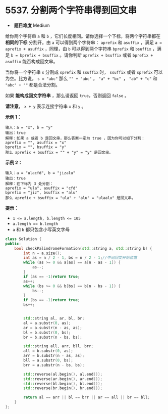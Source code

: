 # 5537. 分割两个字符串得到回文串  

- ​                  **题目难度**                  Medium                

给你两个字符串 `a` 和 `b` ，它们长度相同。请你选择一个下标，将两个字符串都在 **相同的下标** 分割开。由 `a` 可以得到两个字符串： `aprefix` 和 `asuffix` ，满足 `a = aprefix + asuffix` ，同理，由 `b` 可以得到两个字符串 `bprefix` 和 `bsuffix` ，满足 `b = bprefix + bsuffix` 。请你判断 `aprefix + bsuffix` 或者 `bprefix + asuffix` 能否构成回文串。

当你将一个字符串 `s` 分割成 `sprefix` 和 `ssuffix` 时， `ssuffix` 或者 `sprefix` 可以为空。比方说， `s = "abc"` 那么 `"" + "abc"` ， `"a" + "bc" `， `"ab" + "c"` 和 `"abc" + ""` 都是合法分割。

如果 **能构成回文字符串** ，那么请返回 `true`，否则返回 `false` 。

**请注意**， `x + y` 表示连接字符串 `x` 和 `y` 。

 

**示例 1：**

```
输入：a = "x", b = "y"
输出：true
解释：如果 a 或者 b 是回文串，那么答案一定为 true ，因为你可以如下分割：
aprefix = "", asuffix = "x"
bprefix = "", bsuffix = "y"
那么 aprefix + bsuffix = "" + "y" = "y" 是回文串。
```

**示例 2：**

```
输入：a = "ulacfd", b = "jizalu"
输出：true
解释：在下标为 3 处分割：
aprefix = "ula", asuffix = "cfd"
bprefix = "jiz", bsuffix = "alu"
那么 aprefix + bsuffix = "ula" + "alu" = "ulaalu" 是回文串。
```

 

**提示：**

- `1 <= a.length, b.length <= 105`
- `a.length == b.length`
- `a` 和 `b` 都只包含小写英文字母

```c++
class Solution {
public:
    bool checkPalindromeFormation(std::string a, std::string b) {
        int n = a.size();
        int as = n / 2 - 1, bs = n / 2 - 1;//中间回文开始位置
        while (as >= 0 && a[as] == a[n - as - 1]) {
            as--;
        }
        if (as == -1)return true;
        as++;
        while (bs >= 0 && b[bs] == b[n - bs - 1]) {
            bs--;
        }
        if (bs == -1)return true;
        bs++;


        std::string al, ar, bl, br;
        al = a.substr(0, as);
        ar = a.substr(n - as, as);
        bl = b.substr(0, bs);
        br = b.substr(n - bs, bs);

        std::string all, arr, bll, brr;
        all = b.substr(0, as);
        arr = b.substr(n - as, as);
        bll = a.substr(0, bs);
        brr = a.substr(n - bs, bs);

        std::reverse(al.begin(), al.end());
        std::reverse(ar.begin(), ar.end());
        std::reverse(bl.begin(), bl.end());
        std::reverse(br.begin(), br.end());

        return al == arr || bl == brr || ar == all || br == bll;
    }
};
```
